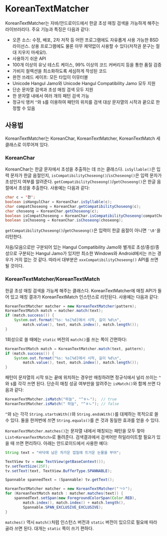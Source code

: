 KoreanTextMatcher
=================

KoreanTextMatcher는 자바/안드로이드에서 한글 초성 매칭 검색을 가능하게 해주는 라이브러리다.
주요 기능과 특징은 다음과 같다:

- 오픈 소스: 수정, 배포, 2차 저작 등 어떤 프로그램에도 자유롭게 사용 가능한 BSD 라이선스.
  상용 프로그램에도 물론 아무 제약없이 사용할 수 있다(저작권 문구는 절대 지우지 마세요!).
- 사용하기 쉬운 API
- 100개 이상의 유닛 테스트 케이스, 99% 이상의 코드 커버리지 등을 통한 품질 검증
- 가비지 컬렉션을 최소화하도록 세심하게 작성된 코드
- 완전 쓰레드 세이프: 모든 타입이 이뮤터블
- Unicode Hangul Jamo와 Unicode Hangul Compatibility Jamo 모두 지원
- 단순 문자열 검색과 초성 매칭 검색 모두 지원
- 한 문자열 내에서 여러 개의 패턴 검색 가능
- 정규식 앵커 `^`와 `$`를 이용하여 패턴의 위치를 검색 대상 문자열의 시작과 끝으로 한정할 수 있음

사용법
------

KoreanTextMatcher는 KoreanChar, KoreanTextMatcher, KoreanTextMatch 세 클래스로 이루어져 있다.

### KoreanChar

KoreanChar는 한글 문자에서 초성을 추출하는 데 쓰는 클래스다. `isSyllable()`은 입력 문자가
한글 음절인지, `isCompatibilityChoseong()`/`isChoseong()`은 입력 문자가 초성인지 여부를
알려준다. `getCompatibilityChoseong()`/`getChoseong()`은 한글 음절에서 초성을 추출한다.
사용예는 다음과 같다:

``` java
char c = '한';
boolean isHangulChar = KoreanChar.isSyllable(c);
char compatChoseong = KoreanChar.getCompatibilityChoseong(c);
char choseong = KoreanChar.getChoseong(c);
boolean isCompatChoseong = KoreanChar.isCompatibilityChoseong(compatChoseong);
boolean isChoseong = KoreanChar.isChoseong(choseong);
```

`getCompatibilityChoseong()`/`getChoseong()`은 입력이 한글 음절이 아니면 `'\0'`을 리턴한다.

자음/모음으로만 구분되어 있는 Hangul Compatibility Jamo와 별개로 초성/중성/종성으로 구분되는
Hangul Jamo가 있지만 최소한 Windows와 Android에서는 쓰는 경우가 거의 없는 것 같다. 따라서
대부분은 `xxxCompatibilityChoseong()` API를 쓰면 될 것이다.

### KoreanTextMatcher/KoreanTextMatch

한글 초성 매칭 검색을 가능케 해주는 클래스다. KoreanTextMatcher에 매칭 API가 들어 있고
매칭 결과가 KoreanTextMatch 인스턴스로 리턴된다. 사용예는 다음과 같다:

``` java
KoreanTextMatcher matcher = new KoreanTextMatcher(pattern);
KoreanTextMatch match = matcher.match(text);
if (match.success()) {
    System.out.format("%s: %s[%d]에서 시작, 길이 %d\n",
        match.value(), text, match.index(), match.length());
}
```

1회성으로 쓸 때에는 `static` 버전의 `match()`를 쓰는 쪽이 간편하다:

``` java
KoreanTextMatch match = KoreanTextMatcher.match(text, pattern);
if (match.success()) {
    System.out.format("%s: %s[%d]에서 시작, 길이 %d\n",
        match.value(), text, match.index(), match.length());
}
```

패턴이 문자열의 시작 또는 끝에 위치하는 경우만 매칭하려면 정규식에서 널리 쓰이는 `^`와 `$`를
각각 쓰면 된다. 단순히 매칭 성공 여부만을 알려주는 `isMatch()`와 함께 쓰면 다음과 같다:

``` java
KoreanTextMatcher.isMatch("하늘", "^ㅎㄴ");  // true
KoreanTextMatcher.isMatch(" 하늘", "^ㅎㄴ"); // false
```

`^`와 `$`는 각각 `String.startsWith()`와 `String.endsWith()`를 대체하는 목적으로 쓸 수 있다.
둘을 한꺼번에 쓰면 `String.equals()`를 쓴 것과 동일한 효과를 얻을 수 있다.

`KoreanTextMatcher.matches()`는 문자열 내에서 매칭되는 패턴을 모두 찾아 `List<KoreanTextMatch>`로
돌려준다. 검색결과에서 검색어만 하일라이트할 필요가 있을 때 쓰면 편리하다.
아래는 안드로이드에서 사용한 예다:

``` java
String text = "바닥에 남은 차가운 껍질에 뜨거운 눈물을 부어";

TextView tv = new TextView(getBaseContext());
tv.setTextSize(25F);
tv.setText(text, TextView.BufferType.SPANNABLE);

Spannable spannedText = (Spannable) tv.getText();

KoreanTextMatcher matcher = new KoreanTextMatcher("ㄱㅇ");
for (KoreanTextMatch match : matcher.matches(text)) {
    spannedText.setSpan(new ForegroundColorSpan(Color.RED),
        match.index(), match.index() + match.length(),
        Spannable.SPAN_EXCLUSIVE_EXCLUSIVE);
}
```

`matches()` 역시 `match()`처럼 인스턴스 버전과 `static` 버전이 있으므로 필요에 따라 골라 쓰면 된다.
대개는 `static` 쪽이 쓰기 편하다.